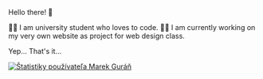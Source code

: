 Hello there! 👋

👨‍🎓 I am university student who loves to code.
👩‍💻 I am currently working on my very own website as project for web design class.

Yep... That's it...

[![Štatistiky používateľa Marek Guráň](https://github-readme-stats.vercel.app/api?username=marek-guran&show_icons=true&theme=dracula)](https://github.com/anuraghazra/github-readme-stats)
